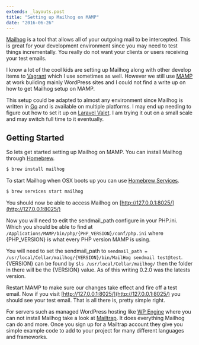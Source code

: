 ```yaml
---
extends: _layouts.post
title: "Setting up Mailhog on MAMP"
date: "2016-06-26"
---
```

[Mailhog](https://github.com/mailhog/MailHog) is a tool that allows all of your outgoing mail to be intercepted. This is great for your development environment since you may need to test things incrementally. You really do not want your clients or users receiving your test emails.

I know a lot of the cool kids are setting up Mailhog along with other develop items to [Vagrant](https://www.vagrantup.com/) which I use sometimes as well. However we still use [MAMP](https://www.mamp.info/) at work building mainly WordPress sites and I could not find a write up on how to get Mailhog setup on MAMP.

This setup could be adapted to almost any environment since Mailhog is written in [Go](https://golang.org/) and is available on multiple platforms. I may end up needing to figure out how to set it up on [Laravel Valet](https://laravel.com/docs/valet). I am trying it out on a small scale and may switch full time to it eventually.

## Getting Started
So lets get started setting up Mailhog on MAMP. You can install Mailhog through [Homebrew](http://brew.sh/).
```bash
$ brew install mailhog
```

To start Mailhog when OSX boots up you can use [Homebrew Services](https://github.com/Homebrew/homebrew-services).
```bash
$ brew services start mailhog
```

You should now be able to access Mailhog on [http://127.0.0.1:8025/](http://127.0.0.1:8025/)

Now you will need to edit the sendmail_path configure in your PHP.ini. Which you should be able to find at `/Applications/MAMP/bin/php/{PHP_VERSION}/conf/php.ini` where {PHP_VERSION} is what every PHP version MAMP is using.

You will need to set the sendmail_path to `sendmail_path = /usr/local/Cellar/mailhog/{VERSION}/bin/MailHog sendmail test@test`. {VERSION} can be found by `$ls /usr/local/Cellar/mailhog/` then the folder in there will be the {VERSION} value. As of this writing 0.2.0 was the latests version.

Restart MAMP to make sure our changes take effect and fire off a test email. Now if you visit [http://127.0.0.1:8025/](http://127.0.0.1:8025/) you should see your test email. That is all there is, pretty simple right.

For servers such as managed WordPress hosting like [WP Engine](https://wpengine.com/) where you can not install Mailhog take a look at [Mailtrap](https://mailtrap.io/). It does everything Mailhog can do and more. Once you sign up for a Mailtrap account they give you simple example code to add to your project for many different languages and frameworks.
